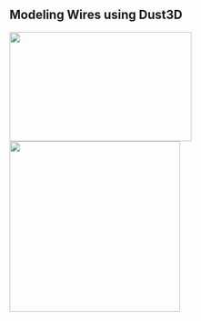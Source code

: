 Modeling Wires using Dust3D
----------------------------------------------

<image src="https://raw.githubusercontent.com/huxingyi/free-dust3d-models/master/models/wires/modeling-wires-dust3d-screenshot.png" width="320" height="192">

<image src="https://raw.githubusercontent.com/huxingyi/free-dust3d-models/master/models/wires/wires-render-original.png" width="300" height="300">
